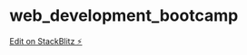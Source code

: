 # web_development_bootcamp

[Edit on StackBlitz ⚡️](https://stackblitz.com/edit/web-platform-fdl7fz)